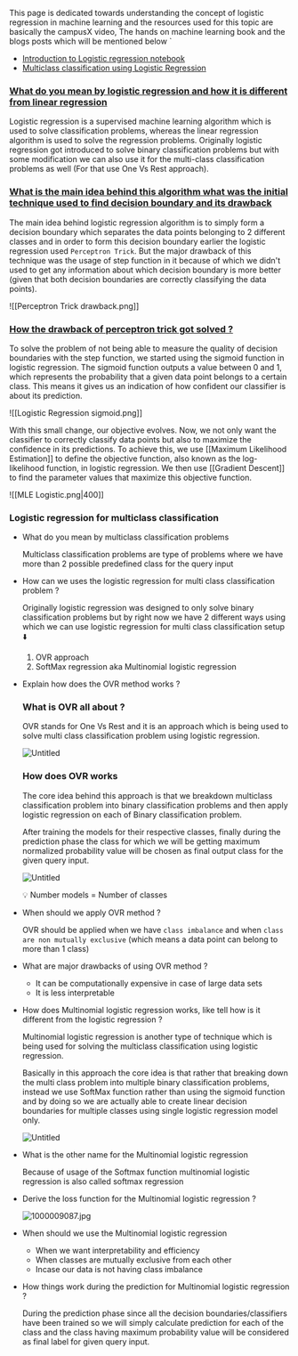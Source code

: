 This page is dedicated towards understanding the concept of logistic regression in machine learning and the resources used for this topic are basically the campusX video, The hands on machine learning book and the blogs posts which will be mentioned below `

- [Introduction to Logistic regression notebook](https://drive.google.com/file/d/1L2AY78TgqOlf7rlsRDZhQABAThqsRQRz/view)
- [Multiclass classification using Logistic Regression](https://drive.google.com/file/d/1neEFkUXbXx5RktYKoPe2qW8CV460G_rX/view)

### [What do you mean by logistic regression and how it is different from linear regression](#)

Logistic regression is a supervised machine learning algorithm which is used to solve classification problems, whereas the linear regression algorithm is used to solve the regression problems. Originally logistic regression got introduced to solve binary classification problems but with some modification we can also use it for the multi-class classification problems as well (For that use One Vs Rest approach).

### [What is the main idea behind this algorithm what was the initial technique used to find decision boundary and its drawback](#)

The main idea behind logistic regression algorithm is to simply form a decision boundary which separates the data points belonging to 2 different classes and in order to form this decision boundary earlier the logistic regression used `Perceptron Trick`. But the major drawback of this technique was the usage of step function in it because of which we didn't used to get any information about which decision boundary is more better (given that both decision boundaries are correctly classifying the data points).

![[Perceptron Trick drawback.png]]

### [How the drawback of perceptron trick got solved ?](#)

To solve the problem of not being able to measure the quality of decision boundaries with the step function, we started using the sigmoid function in logistic regression. The sigmoid function outputs a value between 0 and 1, which represents the probability that a given data point belongs to a certain class. This means it gives us an indication of how confident our classifier is about its prediction.

![[Logistic Regression sigmoid.png]]

With this small change, our objective evolves. Now, we not only want the classifier to correctly classify data points but also to maximize the confidence in its predictions. To achieve this, we use [[Maximum Likelihood Estimation]] to define the objective function, also known as the log-likelihood function, in logistic regression. We then use [[Gradient Descent]] to find the parameter values that maximize this objective function.

![[MLE Logistic.png|400]]



### Logistic regression for multiclass classification

- What do you mean by multiclass classification problems
    
    Multiclass classification problems are type of problems where we have more than 2 possible predefined class for the query input

- How can we uses the logistic regression for multi class classification problem ?
    
    Originally logistic regression was designed to only solve binary classification problems but by right now we have 2 different ways using which we can use logistic regression for multi class classification setup ⬇️
    
    1. OVR approach
    2. SoftMax regression aka Multinomial logistic regression
- Explain how does the OVR method works ?
    
    ### What is OVR all about ?
    
    OVR stands for One Vs Rest and it is an approach which is being used to solve multi class classification problem using logistic regression.
    
    ![Untitled](https://prod-files-secure.s3.us-west-2.amazonaws.com/f18c412d-2627-4e64-9abf-1bc83d728162/e977d8de-48f7-4499-bb38-4a705cdfa233/Untitled.png)
    
    ### How does OVR works
    
    The core idea behind this approach is that we breakdown multiclass classification problem into binary classification problems and then apply logistic regression on each of Binary classification problem.
    
    After training the models for their respective classes, finally during the prediction phase the class for which we will be getting maximum normalized probability value will be chosen as final output class for the given query input.
    
    ![Untitled](https://prod-files-secure.s3.us-west-2.amazonaws.com/f18c412d-2627-4e64-9abf-1bc83d728162/ef681e1c-c7a4-42a4-a013-c1ed6b8667bc/Untitled.png)
    
    <aside> 💡 Number models = Number of classes
    
    </aside>

- When should we apply OVR method ?
    
    OVR should be applied when we have `class imbalance` and when `class are non mutually exclusive` (which means a data point can belong to more than 1 class)

- What are major drawbacks of using OVR method ?
    
    - It can be computationally expensive in case of large data sets
    - It is less interpretable

- How does Multinomial logistic regression works, like tell how is it different from the logistic regression ?
    
    Multinomial logistic regression is another type of technique which is being used for solving the multiclass classification using logistic regression.
    
    Basically in this approach the core idea is that rather that breaking down the multi class problem into multiple binary classification problems, instead we use SoftMax function rather than using the sigmoid function and by doing so we are actually able to create linear decision boundaries for multiple classes using single logistic regression model only.
    
    ![Untitled](https://prod-files-secure.s3.us-west-2.amazonaws.com/f18c412d-2627-4e64-9abf-1bc83d728162/b47e7be9-b3db-405a-809e-cb4d1dae38ed/Untitled.png)

- What is the other name for the Multinomial logistic regression
    
    Because of usage of the Softmax function multinomial logistic regression is also called softmax regression
    
- Derive the loss function for the Multinomial logistic regression ?
    
    ![1000009087.jpg](https://prod-files-secure.s3.us-west-2.amazonaws.com/f18c412d-2627-4e64-9abf-1bc83d728162/7d5dfbac-696d-4580-b8a2-44e3757b255e/1000009087.jpg)
    
- When should we use the Multinomial logistic regression
    
    - When we want interpretability and efficiency
    - When classes are mutually exclusive from each other
    - Incase our data is not having class imbalance
- How things work during the prediction for Multinomial logistic regression ?
    
    During the prediction phase since all the decision boundaries/classifiers have been trained so we will simply calculate prediction for each of the class and the class having maximum probability value will be considered as final label for given query input.
